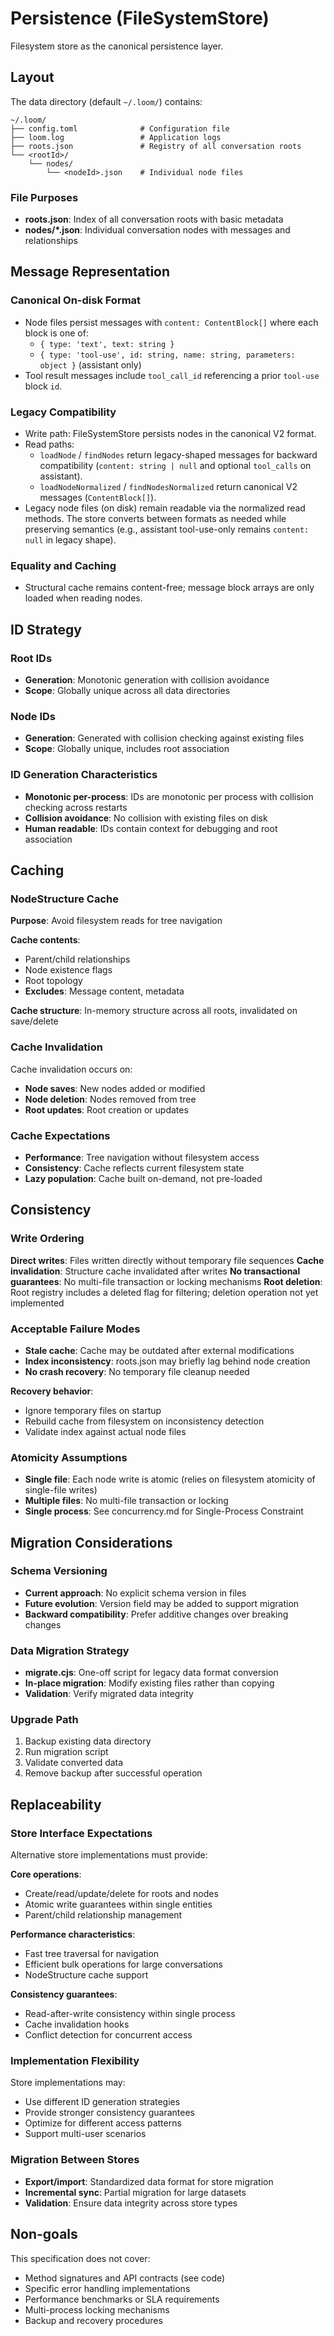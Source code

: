 # Persistence (FileSystemStore)

Filesystem store as the canonical persistence layer.

## Layout

The data directory (default `~/.loom/`) contains:

```
~/.loom/
├── config.toml              # Configuration file
├── loom.log                 # Application logs
├── roots.json               # Registry of all conversation roots
└── <rootId>/
    └── nodes/
        └── <nodeId>.json    # Individual node files
```

### File Purposes

- **roots.json**: Index of all conversation roots with basic metadata
- **nodes/\*.json**: Individual conversation nodes with messages and relationships

## Message Representation

### Canonical On-disk Format

- Node files persist messages with `content: ContentBlock[]` where each block is one of:
  - `{ type: 'text', text: string }`
  - `{ type: 'tool-use', id: string, name: string, parameters: object }` (assistant only)
- Tool result messages include `tool_call_id` referencing a prior `tool-use` block `id`.

### Legacy Compatibility

- Write path: FileSystemStore persists nodes in the canonical V2 format.
- Read paths:
  - `loadNode` / `findNodes` return legacy-shaped messages for backward compatibility (`content: string | null` and optional `tool_calls` on assistant).
  - `loadNodeNormalized` / `findNodesNormalized` return canonical V2 messages (`ContentBlock[]`).
- Legacy node files (on disk) remain readable via the normalized read methods. The store converts between formats as needed while preserving semantics (e.g., assistant tool-use-only remains `content: null` in legacy shape).

### Equality and Caching

- Structural cache remains content-free; message block arrays are only loaded when reading nodes.

## ID Strategy

### Root IDs

- **Generation**: Monotonic generation with collision avoidance
- **Scope**: Globally unique across all data directories

### Node IDs

- **Generation**: Generated with collision checking against existing files
- **Scope**: Globally unique, includes root association

### ID Generation Characteristics

- **Monotonic per-process**: IDs are monotonic per process with collision checking across restarts
- **Collision avoidance**: No collision with existing files on disk
- **Human readable**: IDs contain context for debugging and root association

## Caching

### NodeStructure Cache

**Purpose**: Avoid filesystem reads for tree navigation

**Cache contents**:

- Parent/child relationships
- Node existence flags
- Root topology
- **Excludes**: Message content, metadata

**Cache structure**: In-memory structure across all roots, invalidated on save/delete

### Cache Invalidation

Cache invalidation occurs on:

- **Node saves**: New nodes added or modified
- **Node deletion**: Nodes removed from tree
- **Root updates**: Root creation or updates

### Cache Expectations

- **Performance**: Tree navigation without filesystem access
- **Consistency**: Cache reflects current filesystem state
- **Lazy population**: Cache built on-demand, not pre-loaded

## Consistency

### Write Ordering

**Direct writes**: Files written directly without temporary file sequences
**Cache invalidation**: Structure cache invalidated after writes
**No transactional guarantees**: No multi-file transaction or locking mechanisms
**Root deletion**: Root registry includes a deleted flag for filtering; deletion operation not yet implemented

### Acceptable Failure Modes

- **Stale cache**: Cache may be outdated after external modifications
- **Index inconsistency**: roots.json may briefly lag behind node creation
- **No crash recovery**: No temporary file cleanup needed

**Recovery behavior**:

- Ignore temporary files on startup
- Rebuild cache from filesystem on inconsistency detection
- Validate index against actual node files

### Atomicity Assumptions

- **Single file**: Each node write is atomic (relies on filesystem atomicity of single-file writes)
- **Multiple files**: No multi-file transaction or locking
- **Single process**: See concurrency.md for Single-Process Constraint

## Migration Considerations

### Schema Versioning

- **Current approach**: No explicit schema version in files
- **Future evolution**: Version field may be added to support migration
- **Backward compatibility**: Prefer additive changes over breaking changes

### Data Migration Strategy

- **migrate.cjs**: One-off script for legacy data format conversion
- **In-place migration**: Modify existing files rather than copying
- **Validation**: Verify migrated data integrity

### Upgrade Path

1. Backup existing data directory
2. Run migration script
3. Validate converted data
4. Remove backup after successful operation

## Replaceability

### Store Interface Expectations

Alternative store implementations must provide:

**Core operations**:

- Create/read/update/delete for roots and nodes
- Atomic write guarantees within single entities
- Parent/child relationship management

**Performance characteristics**:

- Fast tree traversal for navigation
- Efficient bulk operations for large conversations
- NodeStructure cache support

**Consistency guarantees**:

- Read-after-write consistency within single process
- Cache invalidation hooks
- Conflict detection for concurrent access

### Implementation Flexibility

Store implementations may:

- Use different ID generation strategies
- Provide stronger consistency guarantees
- Optimize for different access patterns
- Support multi-user scenarios

### Migration Between Stores

- **Export/import**: Standardized data format for store migration
- **Incremental sync**: Partial migration for large datasets
- **Validation**: Ensure data integrity across store types

## Non-goals

This specification does not cover:

- Method signatures and API contracts (see code)
- Specific error handling implementations
- Performance benchmarks or SLA requirements
- Multi-process locking mechanisms
- Backup and recovery procedures
